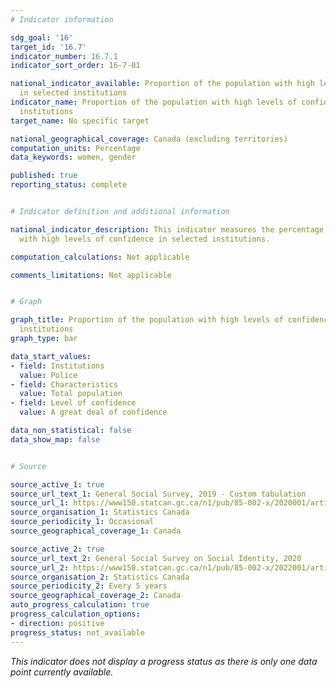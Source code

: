 ```yaml
---
# Indicator information

sdg_goal: '16'
target_id: '16.7'
indicator_number: 16.7.1
indicator_sort_order: 16-7-01

national_indicator_available: Proportion of the population with high levels of confidence
  in selected institutions
indicator_name: Proportion of the population with high levels of confidence in selected
  institutions
target_name: No specific target

national_geographical_coverage: Canada (excluding territories)
computation_units: Percentage
data_keywords: women, gender

published: true
reporting_status: complete


# Indicator definition and additional information

national_indicator_description: This indicator measures the percentage of the population
  with high levels of confidence in selected institutions.

computation_calculations: Not applicable

comments_limitations: Not applicable


# Graph

graph_title: Proportion of the population with high levels of confidence in selected
  institutions
graph_type: bar

data_start_values:
- field: Institutions
  value: Police
- field: Characteristics
  value: Total population
- field: Level of confidence
  value: A great deal of confidence

data_non_statistical: false
data_show_map: false


# Source

source_active_1: true
source_url_text_1: General Social Survey, 2019 - Custom tabulation
source_url_1: https://www150.statcan.gc.ca/n1/pub/85-002-x/2020001/article/00014/tbl/tbl01-eng.htm
source_organisation_1: Statistics Canada
source_periodicity_1: Occasional
source_geographical_coverage_1: Canada

source_active_2: true
source_url_text_2: General Social Survey on Social Identity, 2020
source_url_2: https://www150.statcan.gc.ca/n1/pub/85-002-x/2022001/article/00003/tbl/tbl01-eng.htm
source_organisation_2: Statistics Canada
source_periodicity_2: Every 5 years
source_geographical_coverage_2: Canada
auto_progress_calculation: true
progress_calculation_options:
- direction: positive
progress_status: not_available
---
```

<i>This indicator does not display a progress status as there is only one data point currently available.</i>